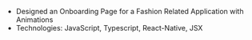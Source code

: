 *	Designed an Onboarding Page for a Fashion Related Application with Animations
*	Technologies: JavaScript, Typescript, React-Native, JSX

